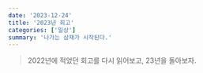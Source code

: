 ```yaml
---
date: '2023-12-24'
title: '2023년 회고'
categories: ['일상']
summary: '나가는 삼재가 시작된다.'
---
```


> 2022년에 적었던 회고를 다시 읽어보고, 23년을 돌아보자.
